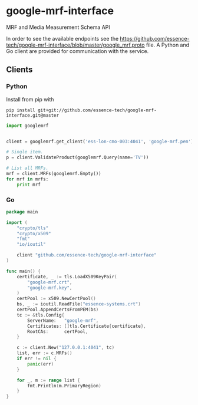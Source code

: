 # google-mrf-interface

MRF and Media Measurement Schema API

In order to see the available endpoints see the https://github.com/essence-tech/google-mrf-interface/blob/master/google_mrf.proto file. A
Python and Go client are provided for communication with the service.

## Clients

### Python
Install from pip with
```
pip install git+git://github.com/essence-tech/google-mrf-interface.git@master
```

```python
import googlemrf


client = googlemrf.get_client('ess-lon-cmo-003:4041', 'google-mrf.pem')

# Single item.
p = client.ValidateProduct(googlemrf.Query(name='TV'))

# List all MRFs.
mrf = client.MRFs(googlemrf.Empty())
for mrf in mrfs:
    print mrf

```

### Go

```go
package main

import (
	"crypto/tls"
	"crypto/x509"
	"fmt"
	"io/ioutil"

	client "github.com/essence-tech/google-mrf-interface"
)

func main() {
	certificate, _ := tls.LoadX509KeyPair(
		"google-mrf.crt",
		"google-mrf.key",
	)
	certPool := x509.NewCertPool()
	bs, _ := ioutil.ReadFile("essence-systems.crt")
	certPool.AppendCertsFromPEM(bs)
	tc := &tls.Config{
		ServerName:   "google-mrf",
		Certificates: []tls.Certificate{certificate},
		RootCAs:      certPool,
	}

	c := client.New("127.0.0.1:4041", tc)
	list, err := c.MRFs()
	if err != nil {
		panic(err)
	}

	for _, m := range list {
		fmt.Println(m.PrimaryRegion)
	}
}
```
